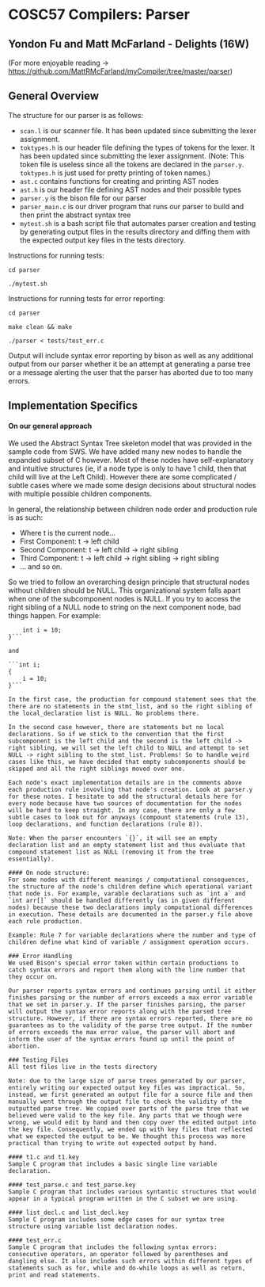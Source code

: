 # COSC57 Compilers: Parser
## Yondon Fu and Matt McFarland - Delights (16W)
(For more enjoyable reading -> https://github.com/MattRMcFarland/myCompiler/tree/master/parser)


## General Overview
The structure for our parser is as follows:

* `scan.l` is our scanner file. It has been updated since submitting the lexer assignment.
* `toktypes.h` is our header file defining the types of tokens for the lexer. It has been updated since submitting the lexer assignment. (Note: This token file is useless since all the tokens are declared in the `parser.y`. `toktypes.h` is just used for pretty printing of token names.)
* `ast.c` contains functions for creating and printing AST nodes
* `ast.h` is our header file defining AST nodes and their possible types
* `parser.y` is the bison file for our parser
* `parser_main.c` is our driver program that runs our parser to build and then print the abstract syntax tree
* `mytest.sh` is a bash script file that automates parser creation and testing by generating output files in the results directory and diffing them with the expected output key files in the tests directory.

Instructions for running tests:

`cd parser`

`./mytest.sh`

Instructions for running tests for error reporting:

`cd parser`

`make clean && make`

`./parser < tests/test_err.c`

Output will include syntax error reporting by bison as well as any additional output from our parser whether it be an attempt at generating a parse tree or a message alerting the user that the parser has aborted due to too many errors.

## Implementation Specifics

#### On our general approach 
We used the Abstract Syntax Tree skeleton model that was provided in the sample code from SWS. We have added many new nodes to handle the expanded subset of C however. Most of these nodes have self-explanatory and intuitive structures (ie, if a node type is only to have 1 child, then that child will live at the Left Child). However there are some complicated / subtle cases where we made some design decisions about structural nodes with multiple possible children components.

In general, the relationship between children node order and production rule is as such:

* Where t is the current node...
* First Component: t -> left child
* Second Component: t -> left child -> right sibling
* Third Component: t -> left child -> right sibling -> right sibling
* ... and so on.

So we tried to follow an overarching design principle that structural nodes without children should be NULL. This organizational system falls apart when one of the subcomponent nodes is NULL. If you try to access the right sibling of a NULL node to string on the next component node, bad things happen. For example:

```{ 
	int i = 10; 
}```

and 

```int i;
{ 
	i = 10; 
}```

In the first case, the production for compound statement sees that the there are no statements in the stmt_list, and so the right sibling of the local_declaration list is NULL. No problems there.

In the second case however, there are statements but no local declarations. So if we stick to the convention that the first subcomponent is the left child and the second is the left child -> right sibling, we will set the left child to NULL and attempt to set NULL -> right sibling to the stmt_list. Problems! So to handle weird cases like this, we have decided that empty subcomponents should be skipped and all the right siblings moved over one. 

Each node's exact implementation details are in the comments above each production rule invovling that node's creation. Look at parser.y for these notes. I hesitate to add the structural details here for every node because have two sources of documentation for the nodes will be hard to keep straight. In any case, there are only a few subtle cases to look out for anyways (compount statements (rule 13), loop declarations, and function declarations (rule 8)). 

Note: When the parser encounters `{}`, it will see an empty declaration list and an empty statement list and thus evaluate that compound statement list as NULL (removing it from the tree essentially).

#### On node structure:
For some nodes with different meanings / computational consequences, the structure of the node's children define which operational variant that node is. For example, varable declarations such as `int a` and `int arr[]` should be handled differently (as in given different nodes) because these two declarations imply computational differences in execution. These details are documented in the parser.y file above each rule production. 

Example: Rule 7 for variable declarations where the number and type of children define what kind of variable / assignment operation occurs.

### Error Handling
We used Bison's special error token within certain productions to catch syntax errors and report them along with the line number that they occur on.

Our parser reports syntax errors and continues parsing until it either finishes parsing or the number of errors exceeds a max error variable that we set in parser.y. If the parser finishes parsing, the parser will output the syntax error reports along with the parsed tree structure. However, if there are syntax errors reported, there are no guarantees as to the validity of the parse tree output. If the number of errors exceeds the max error value, the parser will abort and inform the user of the syntax errors found up until the point of abortion. 

### Testing Files
All test files live in the tests directory

Note: due to the large size of parse trees generated by our parser, entirely writing our expected output key files was impractical. So, instead, we first generated an output file for a source file and then manually went through the output file to check the validity of the outputted parse tree. We copied over parts of the parse tree that we believed were valid to the key file. Any parts that we though were wrong, we would edit by hand and then copy over the edited output into the key file. Consequently, we ended up with key files that reflected what we expected the output to be. We thought this process was more practical than trying to write out expected output by hand.

#### t1.c and t1.key
Sample C program that includes a basic single line variable declaration.

#### test_parse.c and test_parse.key
Sample C program that includes various syntantic structures that would appear in a typical program written in the C subset we are using.

#### list_decl.c and list_decl.key
Sample C program includes some edge cases for our syntax tree structure using variable list declaration nodes.

#### test_err.c
Sample C program that includes the following syntax errors: consecutive operators, an operator followed by parentheses and dangling else. It also includes such errors within different types of statements such as for, while and do-while loops as well as return, print and read statements.
